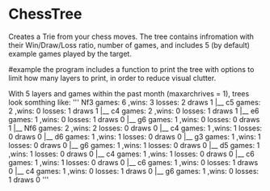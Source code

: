 # ChessTree
Creates a Trie from your chess moves. 
The tree contains infromation with their Win/Draw/Loss ratio, number of games, and includes 5 (by default) example games played by the target.

#example
the program includes a function to print the tree with options to limit how many layers to print, in order to reduce visual clutter.

With 5 layers and games within the past month (maxarchrives = 1), trees look somthing like:
'''
   Nf3 games: 6 ,wins: 3 losses: 2 draws 1
    |__  c5 games: 2 ,wins: 0 losses: 1 draws 1
      |__  c4 games: 2 ,wins: 0 losses: 1 draws 1
        |__  e6 games: 1 ,wins: 0 losses: 1 draws 0
        |__  g6 games: 1 ,wins: 0 losses: 0 draws 1
    |__  Nf6 games: 2 ,wins: 2 losses: 0 draws 0
      |__  c4 games: 1 ,wins: 1 losses: 0 draws 0
        |__  d6 games: 1 ,wins: 1 losses: 0 draws 0
      |__  g3 games: 1 ,wins: 1 losses: 0 draws 0
        |__  g6 games: 1 ,wins: 1 losses: 0 draws 0
    |__  d5 games: 1 ,wins: 1 losses: 0 draws 0
      |__  c4 games: 1 ,wins: 1 losses: 0 draws 0
        |__  c6 games: 1 ,wins: 1 losses: 0 draws 0
    |__  c6 games: 1 ,wins: 0 losses: 1 draws 0
      |__  c4 games: 1 ,wins: 0 losses: 1 draws 0
        |__  g6 games: 1 ,wins: 0 losses: 1 draws 0
'''
